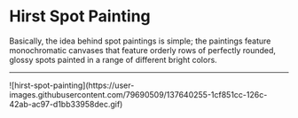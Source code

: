 # Hirst Spot Painting
Basically, the idea behind spot paintings is simple; the paintings feature monochromatic canvases that feature orderly rows of perfectly rounded, glossy spots painted in a range of different bright colors.
<hr>
![hirst-spot-painting](https://user-images.githubusercontent.com/79690509/137640255-1cf851cc-126c-42ab-ac97-d1bb33958dec.gif)

